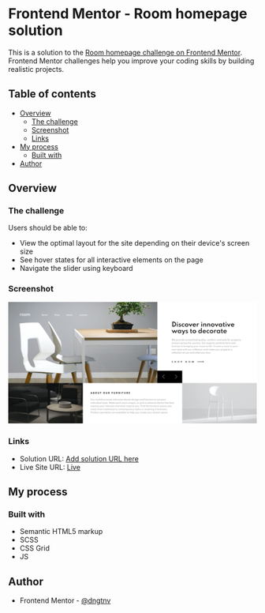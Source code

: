# Frontend Mentor - Room homepage solution

This is a solution to the [Room homepage challenge on Frontend Mentor](https://www.frontendmentor.io/challenges/room-homepage-BtdBY_ENq). Frontend Mentor challenges help you improve your coding skills by building realistic projects.

## Table of contents

- [Overview](#overview)
  - [The challenge](#the-challenge)
  - [Screenshot](#screenshot)
  - [Links](#links)
- [My process](#my-process)
  - [Built with](#built-with)
- [Author](#author)

## Overview

### The challenge

Users should be able to:

- View the optimal layout for the site depending on their device's screen size
- See hover states for all interactive elements on the page
- Navigate the slider using keyboard

### Screenshot

![](./screenshot.png)

### Links

- Solution URL: [Add solution URL here](https://your-solution-url.com)
- Live Site URL: [Live](https://roomhomepage-dngtnv.netlify.app/)

## My process

### Built with

- Semantic HTML5 markup
- SCSS
- CSS Grid
- JS

## Author

- Frontend Mentor - [@dngtnv](https://www.frontendmentor.io/profile/dngtnv)
